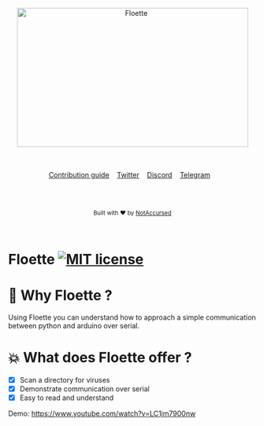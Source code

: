 <p align="center">
    <img width="469" height="282" src="https://i.imgur.com/Jwyz6d9.png" alt="Floette">
    <br>
    <br>
    <br>
</p>

<p align="center">
    <a href="https://github.com/NotAccursed/Floette/issues">Contribution guide</a>&nbsp;&nbsp;&nbsp;
    <a href="https://twitter.com/ga_asaro">Twitter</a>&nbsp;&nbsp;&nbsp;
    <a href="https://discordapp.com/invite/f55n5tM">Discord</a>&nbsp;&nbsp;&nbsp;
    <a href="https://t.me/notaccursedtelegram">Telegram</a>&nbsp;&nbsp;&nbsp;
</p>

<br>

<br>

<p align="center">
  <sub>Built with ❤︎ by <a href="https://twitter.com/ga_asaro">NotAccursed</a></sub>
</p>
<br>

# Floette [![MIT license](https://img.shields.io/badge/License-MIT-blue.svg)](https://lbesson.mit-license.org/)


# 📜 Why Floette ?

Using Floette you can understand how to approach a simple communication between python and arduino over serial.

# 💥 What does Floette offer ?

- [x] Scan a directory for viruses
- [x] Demonstrate communication over serial
- [x] Easy to read and understand

Demo: https://www.youtube.com/watch?v=LC1jm7900nw
